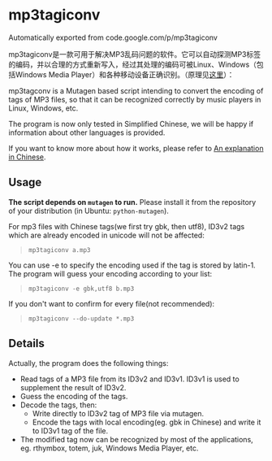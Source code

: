 # mp3tagiconv
Automatically exported from code.google.com/p/mp3tagiconv

mp3tagiconv是一款可用于解决MP3乱码问题的软件。它可以自动探测MP3标签的编码，并以合理的方式重新写入，经过其处理的编码可被Linux、Windows（包括Windows Media Player）和各种移动设备正确识别。（原理见[这里](http://linux-wiki.cn/wiki/Mp3%E6%A0%87%E7%AD%BE%E4%B9%B1%E7%A0%81%E9%97%AE%E9%A2%98%E5%88%86%E6%9E%90%E4%B8%8E%E8%A7%A3%E5%86%B3%E6%96%B9%E6%A1%88)）：

mp3tagconv is a Mutagen based script intending to convert the encoding of tags of MP3 files, so that it can be recognized correctly by music players in Linux, Windows, etc.

The program is now only tested in Simplified Chinese, we will be happy if information about other languages is provided.

If you want to know more about how it works, please refer to [An explanation in Chinese](http://linux-wiki.cn/wiki/Mp3%E6%A0%87%E7%AD%BE%E4%B9%B1%E7%A0%81%E9%97%AE%E9%A2%98%E5%88%86%E6%9E%90%E4%B8%8E%E8%A7%A3%E5%86%B3%E6%96%B9%E6%A1%88).

## Usage ##
**The script depends on `mutagen` to run.** Please install it from the repository of your distribution (in Ubuntu: `python-mutagen`).

For mp3 files with Chinese tags(we first try gbk, then utf8), ID3v2 tags which are already encoded in unicode will not be affected:
> `mp3tagiconv a.mp3`

You can use -e to specify the encoding used if the tag is stored by latin-1. The program will guess your encoding according to your list:
> `mp3tagiconv -e gbk,utf8 b.mp3`

If you don't want to confirm for every file(not recommended):
> `mp3tagiconv --do-update *.mp3`


## Details ##
Actually, the program does the following things:
  * Read tags of a MP3 file from its ID3v2 and ID3v1. ID3v1 is used to supplement the result of ID3v2.
  * Guess the encoding of the tags.
  * Decode the tags, then:
    * Write directly to ID3v2 tag of MP3 file via mutagen.
    * Encode the tags with local encoding(eg. gbk in Chinese) and write it to ID3v1 tag of the file.
  * The modified tag now can be recognized by most of the applications, eg. rthymbox, totem, juk, Windows Media Player, etc.
